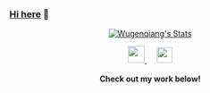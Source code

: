 ### <a href="https://wugenqiang.github.io/" target="_blank">Hi here</a> 👋

<!--
**wugenqiang/wugenqiang** is a ✨ _special_ ✨ repository because its `README.md` (this file) appears on your GitHub profile.

Here are some ideas to get you started:

- 🔭 I’m currently working on ...
- 🌱 I’m currently learning ...
- 👯 I’m looking to collaborate on ...
- 🤔 I’m looking for help with ...
- 💬 Ask me about ...
- 📫 How to reach me: ...
- 😄 Pronouns: ...
- ⚡ Fun fact: ...
-->

<p align="center">
  <a href="https://github.com/wugenqiang" class="rich-diff-level-one">
    <img src="https://github-readme-stats.vercel.app/api?username=wugenqiang&title_color=333&text_color=777" alt="Wugenqiang's Stats" >
  </a>
</p>

<p align="center">
  <a href="https://blog.csdn.net/wugenqiang" target="_blank">
    <img src="https://img.icons8.com/material/48/000000/csdn.png" width="30px"/>
  </a>
  &emsp;
  <a href= "https://cdn.jsdelivr.net/gh/wugenqiang/PictureBed/images01/20200808182633.jpg" target="_blank">
    <img src="https://img.icons8.com/ios-filled/50/000000/weixing.png" width="28px"/>
  </a>
  <br><br>
  <strong>Check out my work below!</strong>
  
</p>
